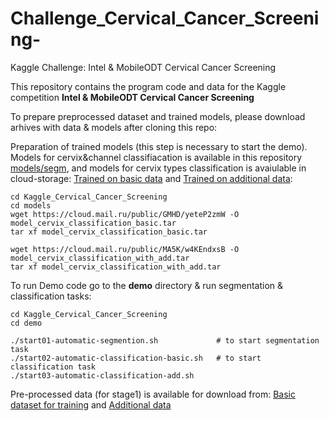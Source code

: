 # Challenge_Cervical_Cancer_Screening-
Kaggle Challenge: Intel &amp; MobileODT Cervical Cancer Screening


This repository contains the program code and data for the Kaggle competition **Intel & MobileODT Cervical Cancer Screening**

To prepare preprocessed dataset and trained models, please download arhives with data & models after cloning this repo:


Preparation of trained models (this step is necessary to start the demo). Models for cervix&channel classifiacation is available in this repository [models/segm](models/segm), and models for cervix types classification is avaiulable in cloud-storage: [Trained on basic data](https://cloud.mail.ru/public/GMHD/yeteP2zmW) and [Trained on additional data](https://cloud.mail.ru/public/MA5K/w4KEndxsB):

```
cd Kaggle_Cervical_Cancer_Screening
cd models
wget https://cloud.mail.ru/public/GMHD/yeteP2zmW -O model_cervix_classification_basic.tar
tar xf model_cervix_classification_basic.tar

wget https://cloud.mail.ru/public/MA5K/w4KEndxsB -O model_cervix_classification_with_add.tar
tar xf model_cervix_classification_with_add.tar
```

To run Demo code go to the **demo** directory & run segmentation & classification tasks:

```
cd Kaggle_Cervical_Cancer_Screening
cd demo

./start01-automatic-segmention.sh             # to start segmentation task
./start02-automatic-classification-basic.sh   # to start classification task
./start03-automatic-classification-add.sh
```

Pre-processed data (for stage1) is available for download from: [Basic dataset for training](https://cloud.mail.ru/public/AqBM/dYhCgs4V5) and [Additional data](https://cloud.mail.ru/public/HYUS/PFwexrDuC)

